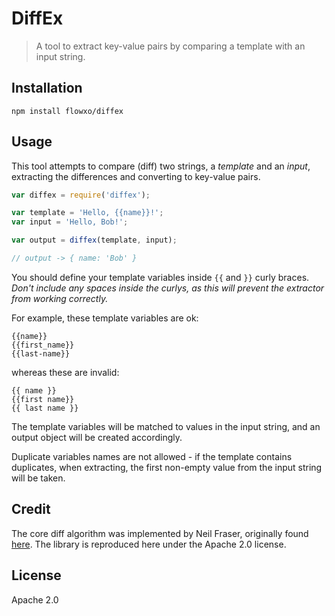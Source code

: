 # DiffEx

> A tool to extract key-value pairs by comparing a template with an input string.

## Installation

```
npm install flowxo/diffex
```

## Usage

This tool attempts to compare (diff) two strings, a _template_ and an _input_, extracting the differences and converting to key-value pairs.

``` js
var diffex = require('diffex');

var template = 'Hello, {{name}}!';
var input = 'Hello, Bob!';

var output = diffex(template, input);

// output -> { name: 'Bob' }
```

You should define your template variables inside `{{` and `}}` curly braces. _Don't include any spaces inside the curlys, as this will prevent the extractor from working correctly._

For example, these template variables are ok:

```
{{name}}
{{first_name}}
{{last-name}}
```

whereas these are invalid:

```
{{ name }}
{{first name}}
{{ last name }}
```

The template variables will be matched to values in the input string, and an output object will be created accordingly.

Duplicate variables names are not allowed - if the template contains duplicates, when extracting, the first non-empty value from the input string will be taken.

## Credit

The core diff algorithm was implemented by Neil Fraser, originally found [here](https://code.google.com/p/google-diff-match-patch/). The library is reproduced here under the Apache 2.0 license.

## License

Apache 2.0

